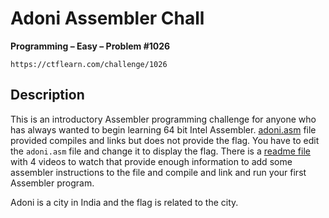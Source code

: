 # Adoni Assembler Chall

**Programming – Easy – Problem #1026**

`https://ctflearn.com/challenge/1026`


## Description

This is an introductory Assembler programming challenge for anyone who has
always wanted to begin learning 64 bit Intel Assembler.
[adoni.asm](./extra/adoni.asm) file provided compiles and links but does not
provide the flag. You have to edit the `adoni.asm` file and change it to display
the flag. There is a [readme file](./extra/notes.txt) with 4 videos to watch
that provide enough information to add some assembler instructions to the file
and compile and link and run your first Assembler program.

Adoni is a city in India and the flag is related to the city.
